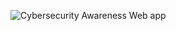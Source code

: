 ![Cybersecurity Awareness Web app](https://www.darkreading.com/vulnerabilities-threats/current-cybersecurity-landscape-new-threats-same-security-mistakes)
